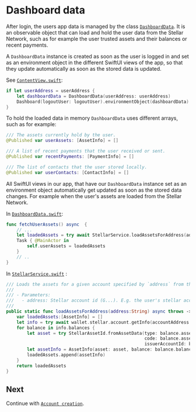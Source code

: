 # Dashboard data

After login, the users app data is managed by the class [`DashboardData`](https://github.com/Soneso/SwiftBasicPay/blob/main/SwiftBasicPay/Model/DashboardData.swift).
It is an observable object that can load and hold the user data from the Stellar Network, such as for example the user trusted assets and their balances or recent payments. 

A `DashboardData` instance is created as soon as the user is logged in and set as an environment object in the different SwiftUI views of the app, so that they update automatically as soon as the stored data is updated.

See [`ContentView.swift`](https://github.com/Soneso/SwiftBasicPay/blob/main/SwiftBasicPay/View/ContentView.swift):

```swift
if let userAddress = userAddress {
    let dashboardData = DashboardData(userAddress: userAddress)
    Dashboard(logoutUser: logoutUser).environmentObject(dashboardData)
}
```

To hold the loaded data in memory `DashboardData` uses different arrays, such as for example:

```swift
/// The assets currently hold by the user.
@Published var userAssets: [AssetInfo] = []

/// A list of recent payments that the user received or sent.
@Published var recentPayments: [PaymentInfo] = []

/// The list of contacts that the user stored locally.
@Published var userContacts: [ContactInfo] = []
```

All SwiftUI views in our app, that have our `DashboardData` instance set as an environment object automatically get updated as soon as the stored data changes. 
For example when the user's assets are loaded from the Stellar Network.

In [`DashboardData.swift`](https://github.com/Soneso/SwiftBasicPay/blob/main/SwiftBasicPay/Model/DashboardData.swift):

```swift
func fetchUserAssets() async  {
    // ...
    let loadedAssets = try await StellarService.loadAssetsForAddress(address: userAddress)
    Task { @MainActor in
        self.userAssets = loadedAssets
    }
    // ..
}
```

In [`StellarService.swift`](https://github.com/Soneso/SwiftBasicPay/blob/main/SwiftBasicPay/services/StellarService.swift) :

```swift
/// Loads the assets for a given account specified by `address` from the Stellar Network by using the wallet sdk.
///
/// - Parameters:
///   - address: Stellar account id (G...). E.g. the user's stellar account id
///
public static func loadAssetsForAddress(address:String) async throws -> [AssetInfo] {
    var loadedAssets:[AssetInfo] = []
    let info = try await wallet.stellar.account.getInfo(accountAddress: address)
    for balance in info.balances {
        let asset = try StellarAssetId.fromAssetData(type: balance.assetType,
                                                     code: balance.assetCode,
                                                     issuerAccountId: balance.assetIssuer)
        let assetInfo = AssetInfo(asset: asset, balance: balance.balance)
        loadedAssets.append(assetInfo)
    }
    return loadedAssets
}
```

## Next

Continue with [`Account creation`](account_creation.md).
